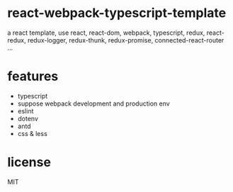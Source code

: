 # react-webpack-typescript-template

a react template, use react, react-dom, webpack, typescript, redux, react-redux, redux-logger, redux-thunk, redux-promise, connected-react-router ...

# features

+ typescript
+ suppose webpack development and production env
+ eslint
+ dotenv
+ antd
+ css & less

# license

MIT
